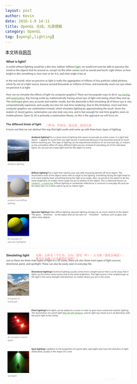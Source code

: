 ```yaml
---
layout: post
author: Kevin
date: 2016-1-9 14:11
title: OpenGL 光线，光源理解
category: OpenGL
tag: [opengl,lighting]
---
```


本文转自[网页](http://www.learnopengles.com/android-lesson-two-ambient-and-diffuse-lighting/)

<!-- more -->

![OpenGL Lighting](/public/img/opengl/opengl_light.png)
